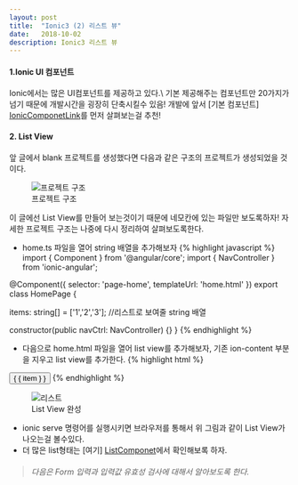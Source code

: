 ```yaml
---
layout: post
title:  "Ionic3 (2) 리스트 뷰"
date:   2018-10-02
description: Ionic3 리스트 뷰
---
```

#### 1.Ionic UI 컴포넌트
Ionic에서는 많은 UI컴포넌트를 제공하고 있다.\\
기본 제공해주는 컴포넌트만 20가지가 넘기 때문에 개발시간을 굉장히 단축시킬수 있음!
개발에 앞서 [기본 컴포넌트] [IonicComponetLink]를 먼저 살펴보는걸 추천!

#### 2. List View
앞 글에서 blank 프로젝트를 생성했다면 다음과 같은 구조의 프로젝트가 생성되었을 것이다.
<figure>
	<img src="{{ '/assets/img/post/20181002_img1.png' | prepend: site.baseurl }}" alt="프로젝트 구조"> 
	<figcaption>프로젝트 구조</figcaption>
</figure>

이 글에선 List View를 만들어 보는것이기 때문에 네모칸에 있는 파일만 보도록하자!
자세한 프로젝트 구조는 나중에 다시 정리하여 살펴보도록한다.

* home.ts 파일을 열어 string 배열을 추가해보자
{% highlight javascript %}
import { Component } from '@angular/core';
import { NavController } from 'ionic-angular';

@Component({
  selector: 'page-home',
  templateUrl: 'home.html'
})
export class HomePage {

  items: string[] = ['1','2','3']; //리스트로 보여줄 string 배열

  constructor(public navCtrl: NavController) {}
}
{% endhighlight %}

* 다음으로 home.html 파일을 열어 list view를 추가해보자, 기존 ion-content 부분을 지우고 list view를 추가한다. 
{% highlight html %}
<ion-content>
  <ion-list>
    <button ion-item *ngFor="let item of items">
      { { item } }
    </button>
  </ion-list>
</ion-content>
{% endhighlight %}

<figure>
	<img src="{{ '/assets/img/post/20181002_img2.png' | prepend: site.baseurl }}" alt="리스트 "> 
	<figcaption>List View 완성</figcaption>
</figure>

* ionic serve 명령어를 실행시키면 브라우저를 통해서 위 그림과 같이 List View가 나오는걸 볼수있다. 
* 더 많은 list형태는 [여기] [ListComponet]에서 확인해보록 하자.

> ###### 다음은 Form 입력과 입력값 유효성 검사에 대해서 알아보도록 한다.

[IonicComponetLink]: https://ionicframework.com/docs/components/#overview
[ListComponet]: https://ionicframework.com/docs/components/#lists








